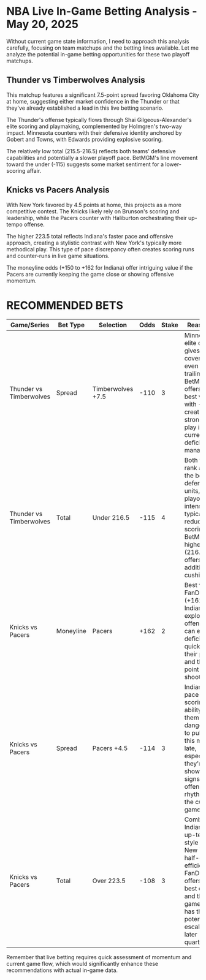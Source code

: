 # NBA Live In-Game Betting Analysis - May 20, 2025

Without current game state information, I need to approach this analysis carefully, focusing on team matchups and the betting lines available. Let me analyze the potential in-game betting opportunities for these two playoff matchups.

## Thunder vs Timberwolves Analysis

This matchup features a significant 7.5-point spread favoring Oklahoma City at home, suggesting either market confidence in the Thunder or that they've already established a lead in this live betting scenario. 

The Thunder's offense typically flows through Shai Gilgeous-Alexander's elite scoring and playmaking, complemented by Holmgren's two-way impact. Minnesota counters with their defensive identity anchored by Gobert and Towns, with Edwards providing explosive scoring.

The relatively low total (215.5-216.5) reflects both teams' defensive capabilities and potentially a slower playoff pace. BetMGM's line movement toward the under (-115) suggests some market sentiment for a lower-scoring affair.

## Knicks vs Pacers Analysis

With New York favored by 4.5 points at home, this projects as a more competitive contest. The Knicks likely rely on Brunson's scoring and leadership, while the Pacers counter with Haliburton orchestrating their up-tempo offense.

The higher 223.5 total reflects Indiana's faster pace and offensive approach, creating a stylistic contrast with New York's typically more methodical play. This type of pace discrepancy often creates scoring runs and counter-runs in live game situations.

The moneyline odds (+150 to +162 for Indiana) offer intriguing value if the Pacers are currently keeping the game close or showing offensive momentum.

# RECOMMENDED BETS

| Game/Series | Bet Type | Selection | Odds | Stake | Reasoning |
|-------------|----------|-----------|------|-------|-----------|
| Thunder vs Timberwolves | Spread | Timberwolves +7.5 | -110 | 3 | Minnesota's elite defense gives them cover ability even when trailing. BetMGM offers the best value with -115, creating a strong live play if the current deficit is manageable. |
| Thunder vs Timberwolves | Total | Under 216.5 | -115 | 4 | Both teams rank among the better defensive units, and playoff intensity typically reduces scoring. BetMGM's higher total (216.5) offers slight additional cushion. |
| Knicks vs Pacers | Moneyline | Pacers | +162 | 2 | Best value at FanDuel (+162) for Indiana's explosive offense that can erase deficits quickly with their pace and three-point shooting. |
| Knicks vs Pacers | Spread | Pacers +4.5 | -114 | 3 | Indiana's pace and scoring ability make them dangerous to pull within this margin late, especially if they're showing signs of offensive rhythm in the current game state. |
| Knicks vs Pacers | Total | Over 223.5 | -108 | 3 | Combines Indiana's up-tempo style with New York's half-court efficiency. FanDuel offers the best odds and the game total has the potential to escalate in later quarters. |

Remember that live betting requires quick assessment of momentum and current game flow, which would significantly enhance these recommendations with actual in-game data.